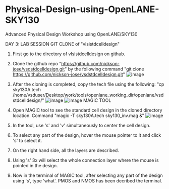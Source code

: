 # Physical-Design-using-OpenLANE-SKY130
Advanced Physical Design Workshop using OpenLANE/SKY130

DAY 3: LAB SESSION
GIT CLONE of "vlsistdcelldesign"
  1. First go to the directory of vlsistdcelldesign on github.
  2. Clone the github repo "https://github.com/nickson-jose/vsdstdcelldesign.git" by the following command "git clone https://github.com/nickson-jose/vsdstdcelldesign.git"
![image](https://github.com/prachurjyaghy/Physical-Design-using-OpenLANE-SKY130/assets/48976708/2591669a-ab7b-47b0-a9a7-c12d938a9062)

  3. After the cloning is completed, copy the tech file using the following: "cp sky130A.tech /home/vsduser/Desktop/work/tools/openlane_working_dir/openlane/vsdstdcelldesign/"
![image](https://github.com/prachurjyaghy/Physical-Design-using-OpenLANE-SKY130/assets/48976708/ef076efc-74cc-4bd1-8958-7110816d13e3)
![image](https://github.com/prachurjyaghy/Physical-Design-using-OpenLANE-SKY130/assets/48976708/dbdad075-807a-4f08-bf76-a835f774d9f4)
MAGIC TOOL
  1. Open MAGIC tool to see the standard cell design in the cloned directory location. Command "magic -T sky130A.tech sky130_inv.mag &"
  ![image](https://github.com/prachurjyaghy/Physical-Design-using-OpenLANE-SKY130/assets/48976708/14614ce0-1c41-4506-a074-8c4ae7902230)

  3. In the tool, use 's' and 'v' simultaneously to center the cell design.
  4. To select any part of the design, hover the mouse pointer to it and click 's' to select it.
  5. On the right hand side, all the layers are described.
  6. Using 's' 3x will select the whole connection layer where the mouse is pointed in the design.
  7. Now in the terminal of MAGIC tool, after selecting any part of the design using 's', type 'what'. PMOS and NMOS has been decribed the terminal.
